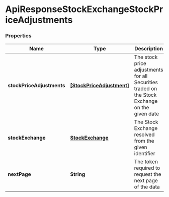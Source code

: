 # ApiResponseStockExchangeStockPriceAdjustments

### Properties
Name | Type | Description | Notes
------------ | ------------- | ------------- | -------------
**stockPriceAdjustments** | [**[StockPriceAdjustment]**](StockPriceAdjustment.md) | The stock price adjustments for all Securities traded on the Stock Exchange on the given date | [optional] 
**stockExchange** | [**StockExchange**](StockExchange.md) | The Stock Exchange resolved from the given identifier | [optional] 
**nextPage** | **String** | The token required to request the next page of the data | [optional] 



